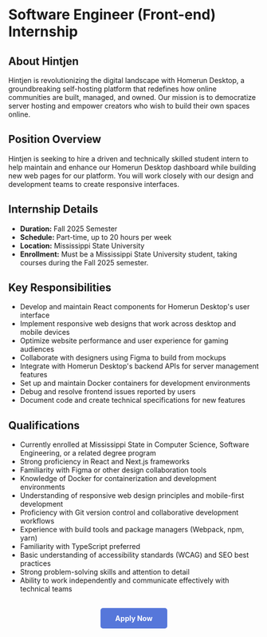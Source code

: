 # Software Engineer (Front-end) Internship

## About Hintjen

Hintjen is revolutionizing the digital landscape with Homerun Desktop, a groundbreaking self-hosting platform that redefines how online communities are built, managed, and owned. Our mission is to democratize server hosting and empower creators who wish to build their own spaces online.

## Position Overview

Hintjen is seeking to hire a driven and technically skilled student intern to help maintain and enhance our Homerun Desktop dashboard while building new web pages for our platform. You will work closely with our design and development teams to create responsive interfaces.

## Internship Details

- **Duration:** Fall 2025 Semester
- **Schedule:** Part-time, up to 20 hours per week
- **Location:** Mississippi State University
- **Enrollment:** Must be a Mississippi State University student, taking courses during the Fall 2025 semester.

## Key Responsibilities

- Develop and maintain React components for Homerun Desktop's user interface
- Implement responsive web designs that work across desktop and mobile devices
- Optimize website performance and user experience for gaming audiences
- Collaborate with designers using Figma to build from mockups
- Integrate with Homerun Desktop's backend APIs for server management features
- Set up and maintain Docker containers for development environments
- Debug and resolve frontend issues reported by users
- Document code and create technical specifications for new features

## Qualifications

- Currently enrolled at Mississippi State in Computer Science, Software Engineering, or a related degree program
- Strong proficiency in React and Next.js frameworks
- Familiarity with Figma or other design collaboration tools
- Knowledge of Docker for containerization and development environments
- Understanding of responsive web design principles and mobile-first development
- Proficiency with Git version control and collaborative development workflows
- Experience with build tools and package managers (Webpack, npm, yarn)
- Familiarity with TypeScript preferred
- Basic understanding of accessibility standards (WCAG) and SEO best practices
- Strong problem-solving skills and attention to detail
- Ability to work independently and communicate effectively with technical teams

<div style="text-align: center; margin: 30px 0;">
  <a href="https://forms.gle/TfszF8oWVGrR6bN4A" target="_blank" style="background-color: #5677da; color: white; padding: 12px 30px; border-radius: 5px; text-decoration: none; font-weight: bold; display: inline-block;">
    Apply Now
  </a>
</div>
